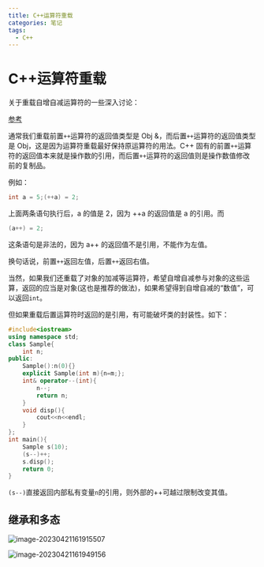 ```yaml
---
title: C++运算符重载
categories: 笔记
tags:
  - C++
---
```

# C++运算符重载

关于重载自增自减运算符的一些深入讨论：

[参考](http://c.biancheng.net/view/247.html)

通常我们重载前置`++`运算符的返回值类型是 Obj &，而后置`++`运算符的返回值类型是 Obj，这是因为运算符重载最好保持原运算符的用法。C++ 固有的前置`++`运算符的返回值本来就是操作数的引用，而后置`++`运算符的返回值则是操作数值修改前的复制品。

例如：

```C++
int a = 5;(++a) = 2;
```

上面两条语句执行后，a 的值是 2，因为 ++a 的返回值是 a 的引用。而

```C++
(a++) = 2;
```

这条语句是非法的，因为 a++ 的返回值不是引用，不能作为左值。

换句话说，前置`++`返回左值，后置`++`返回右值。

当然，如果我们还重载了对象的加减等运算符，希望自增自减参与对象的这些运算，返回的应当是对象(这也是推荐的做法)，如果希望得到自增自减的“数值”，可以返回`int`。

但如果重载后置运算符时返回的是引用，有可能破坏类的封装性。如下：

```c++
#include<iostream>
using namespace std;
class Sample{
    int n;
public:
    Sample():n(0){}
    explicit Sample(int m){n=m;};
    int& operator--(int){
        n--;
        return n;
    }
    void disp(){
        cout<<n<<endl;
    }
};
int main(){
    Sample s(10);
    (s--)++;
    s.disp();
    return 0;
}
```

`(s--)`直接返回内部私有变量`n`的引用，则外部的++可越过限制改变其值。

## 继承和多态

![image-20230421161915507](https://raw.githubusercontent.com/Lunaticsky-tql/blog_article_resources/main/C%2B%2B%E8%BF%90%E7%AE%97%E7%AC%A6%E9%87%8D%E8%BD%BD/20230519102654183213_668_image-20230421161915507.png)

![image-20230421161949156](https://raw.githubusercontent.com/Lunaticsky-tql/blog_article_resources/main/C%2B%2B%E8%BF%90%E7%AE%97%E7%AC%A6%E9%87%8D%E8%BD%BD/20230519102655890997_284_image-20230421161949156.png)

